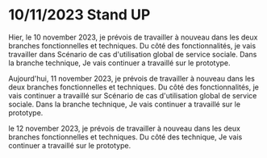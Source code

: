 # 10/11/2023 Stand UP

Hier, le 10 november 2023, je prévois de travailler à nouveau dans les deux branches fonctionnelles et techniques. Du côté des fonctionnalités, je vais travailler dans Scénario de cas d'utilisation global de service sociale. Dans la branche technique, Je vais continuer a travaillé sur le prototype.

Aujourd'hui, 11 november 2023, je prévois de travailler à nouveau dans les deux branches fonctionnelles et techniques. Du côté des fonctionnalités, je vais continuer a travaillé sur Scénario de cas d'utilisation global de service sociale. Dans la branche technique, Je vais continuer a travaillé sur le prototype.

le 12 november 2023, je prévois de travailler à nouveau dans les deux branches fonctionnelles et techniques. Du côté des technique, Je vais continuer a travaillé sur le prototype.
